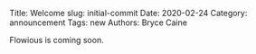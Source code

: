 Title: Welcome
slug: initial-commit
Date: 2020-02-24
Category: announcement
Tags: new
Authors: Bryce Caine

Flowious is coming soon.
